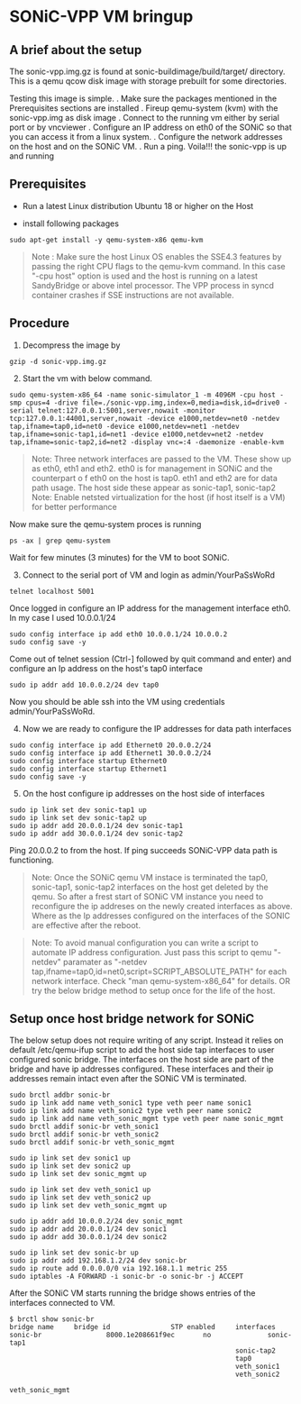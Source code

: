 # SONiC-VPP VM bringup

## A brief about the setup
The sonic-vpp.img.gz is found at sonic-buildimage/build/target/ directory. This is a qemu qcow disk image with storage prebuilt for some directories.

Testing this image is simple.
. Make sure the packages mentioned in the Prerequisites sections are installed
. Fireup qemu-system (kvm) with the sonic-vpp.img as disk image
. Connect to the running vm either by serial port or by vncviewer
. Configure an IP address on eth0 of the SONiC so that you can access it from a linux system.
. Configure the network addresses on the host and on the SONiC VM.
. Run a ping. Voila!!! the sonic-vpp is up and running

## Prerequisites
* Run a latest Linux distribution Ubuntu 18 or higher on the Host

* install following packages
```
sudo apt-get install -y qemu-system-x86 qemu-kvm
```

> Note : Make sure the host Linux OS enables the SSE4.3 features by passing the right CPU flags to the qemu-kvm command. In this case "-cpu host" option is used and the host is running on a latest SandyBridge or above intel processor. The VPP process in syncd container crashes if SSE instructions are not available.

## Procedure
1. Decompress the image by
```
gzip -d sonic-vpp.img.gz
```

2. Start the vm with below command.
```
sudo qemu-system-x86_64 -name sonic-simulator_1 -m 4096M -cpu host -smp cpus=4 -drive file=./sonic-vpp.img,index=0,media=disk,id=drive0 -serial telnet:127.0.0.1:5001,server,nowait -monitor tcp:127.0.0.1:44001,server,nowait -device e1000,netdev=net0 -netdev tap,ifname=tap0,id=net0 -device e1000,netdev=net1 -netdev tap,ifname=sonic-tap1,id=net1 -device e1000,netdev=net2 -netdev tap,ifname=sonic-tap2,id=net2 -display vnc=:4 -daemonize -enable-kvm

```
> Note: Three network interfaces are passed to the VM. These show up as eth0, eth1 and eth2. eth0 is for management in SONiC and the counterpart o f eth0 on the host is tap0. eth1 and eth2 are for  data path usage. The host side these appear as sonic-tap1, sonic-tap2
> Note: Enable netsted virtualization for the host (if host itself is a VM) for better performance

Now make sure the qemu-system proces is running
```
ps -ax | grep qemu-system
```

Wait for few minutes (3 minutes) for the VM to boot SONiC.

3. Connect to the serial port of VM and login as admin/YourPaSsWoRd
```
telnet localhost 5001
```
Once logged in configure an IP address for the management interface eth0. In my case I used 10.0.0.1/24
```
sudo config interface ip add eth0 10.0.0.1/24 10.0.0.2
sudo config save -y
```
Come out of telnet session (Ctrl-] followed by quit command and enter) and configure an Ip address on the host's tap0 interface

```
sudo ip addr add 10.0.0.2/24 dev tap0
```

Now you should be able ssh into the VM using credentials admin/YourPaSsWoRd.

4. Now we are ready to configure the IP addresses for data path interfaces

```
sudo config interface ip add Ethernet0 20.0.0.2/24
sudo config interface ip add Ethernet1 30.0.0.2/24
sudo config interface startup Ethernet0
sudo config interface startup Ethernet1
sudo config save -y
```
5. On the host configure ip addresses on the host side of interfaces

```
sudo ip link set dev sonic-tap1 up
sudo ip link set dev sonic-tap2 up
sudo ip addr add 20.0.0.1/24 dev sonic-tap1
sudo ip addr add 30.0.0.1/24 dev sonic-tap2

```

Ping 20.0.0.2 to from the host. If ping succeeds SONiC-VPP data path is functioning.

> Note: Once the SONiC qemu VM instace is terminated the tap0, sonic-tap1, sonic-tap2 interfaces on the host get deleted by the qemu. So after a frest start of SONiC VM instance you need to reconfigure the ip addreses on the newly created interfaces as above. Where as the Ip addresses configured on the interfaces of the SONIC are effective after the reboot.

> Note: To avoid manual configuration you can write a script to automate IP address configuration. Just pass this script to qemu "-netdev" paramater as "-netdev tap,ifname=tap0,id=net0,script=SCRIPT_ABSOLUTE_PATH" for each network interface. Check "man qemu-system-x86_64" for details. OR try the below bridge method to setup once for the life of the host.

## Setup once host bridge network for SONiC
The below setup does not require writing of any script. Instead it relies on default /etc/qemu-ifup script to add the host side tap interfaces to user configured sonic bridge. The interfaces on the host side are part of the bridge and have ip addresses configured. These interfaces and their ip addresses remain intact even after the SONiC VM is terminated.
```
sudo brctl addbr sonic-br
sudo ip link add name veth_sonic1 type veth peer name sonic1
sudo ip link add name veth_sonic2 type veth peer name sonic2
sudo ip link add name veth_sonic_mgmt type veth peer name sonic_mgmt
sudo brctl addif sonic-br veth_sonic1
sudo brctl addif sonic-br veth_sonic2
sudo brctl addif sonic-br veth_sonic_mgmt

sudo ip link set dev sonic1 up
sudo ip link set dev sonic2 up
sudo ip link set dev sonic_mgmt up

sudo ip link set dev veth_sonic1 up
sudo ip link set dev veth_sonic2 up
sudo ip link set dev veth_sonic_mgmt up

sudo ip addr add 10.0.0.2/24 dev sonic_mgmt
sudo ip addr add 20.0.0.1/24 dev sonic1
sudo ip addr add 30.0.0.1/24 dev sonic2

sudo ip link set dev sonic-br up
sudo ip addr add 192.168.1.2/24 dev sonic-br
sudo ip route add 0.0.0.0/0 via 192.168.1.1 metric 255
sudo iptables -A FORWARD -i sonic-br -o sonic-br -j ACCEPT

```

After the SONiC VM starts running the bridge shows entries of the interfaces connected to VM.

```
$ brctl show sonic-br
bridge name     bridge id               STP enabled     interfaces
sonic-br                8000.1e208661f9ec       no              sonic-tap1
                                                        sonic-tap2
                                                        tap0
                                                        veth_sonic1
                                                        veth_sonic2
                                                        veth_sonic_mgmt
```